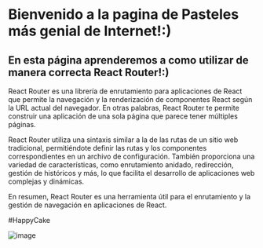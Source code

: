 # Bienvenido a la pagina de Pasteles más genial de Internet!:)
    
## En esta página aprenderemos a como utilizar de manera correcta React Router!:)

React Router es una librería de enrutamiento para aplicaciones de React que permite la navegación y la renderización de componentes React según la URL actual del navegador. En otras palabras, React Router te permite construir una aplicación de una sola página que parece tener múltiples páginas.

React Router utiliza una sintaxis similar a la de las rutas de un sitio web tradicional, permitiéndote definir las rutas y los componentes correspondientes en un archivo de configuración. También proporciona una variedad de características, como enrutamiento anidado, redirección, gestión de históricos y más, lo que facilita el desarrollo de aplicaciones web complejas y dinámicas.

En resumen, React Router es una herramienta útil para el enrutamiento y la gestión de navegación en aplicaciones de React.

#HappyCake

![image](https://user-images.githubusercontent.com/113071563/225911770-e933b747-c71e-46c5-b7c9-ad18066de3bc.png)


